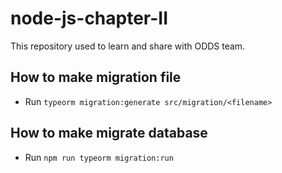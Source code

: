 # node-js-chapter-II
This repository used to learn and share with ODDS team.

## How to make migration file

- Run `typeorm migration:generate src/migration/<filename>`

## How to make migrate database

- Run `npm run typeorm migration:run`